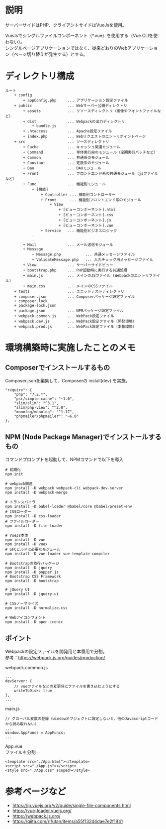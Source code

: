 # 説明
サーバーサイドはPHP、クライアントサイドはVueJsを使用。  

VueJsでシングルファイルコンポーネント（*.vue）を使用する（Vue CLIを使わない）。  
シングルページアプリケーションではなく、従来どおりのWebアプリケーション（ページ切り替えが発生する）とする。

# ディレクトリ構成

    ルート
        + config
            + appConfig.php     ... アプリケーション設定ファイル
        + public                ... Webサーバー公開ディレクトリ
            + assets            ... リソースディレクトリ（画像やフォントファイルなど）
            + dist              ... Webpackの出力ディレクトリ
                + bundle.js
            + .htaccess         ... Apache設定ファイル
            + index.php         ... Webリクエストのエントリポイントページ
        + src                   ... ソースディレクトリ
            + Cache             ... キャッシュ関連モジュール
            + Command           ... 単体実行用のモジュール（定期実行バッチなど）
            + Common            ... 共通系のモジュール
            + Constant          ... 定数系のモジュール
            + Dao               ... DAOモジュール
            + Front             ... フロントエンド系の共通モジュール（jsファイルなど）
            + Func              ... 機能別モジュール
                + [機能]
                    + Controller ... 機能別コントローラー
                    + Front      ... 機能別フロントエンド系のモジュール
                        + View
                            + [ビューコンポーネント].html
                            + [ビューコンポーネント].css
                            + [ビューコンポーネント].js
                            + [ビューコンポーネント].vue
                    + Service   ... 機能別ビジネスロジック
                .
                .
            + Mail              ... メール送信モジュール
            + Message
                + Message.php           ... 共通メッセージファイル
                + ValidateMessage.php   ... 入力チェック用メッセージファイル
            + View              ... サーバーサイドビュー
            + bootstrap.php     ... PHP起動時に実行する共通処理
            + main.js           ... メインのJSファイル (Webpackのエントリファイル)
            + main.css          ... メインのCSSファイル
        + tests                 ... ユニットテストディレクトリ
        + composer.json         ... Composerパッケージ設定ファイル
        + composer.lock
        + package-lock.json
        + package.json          ... NPMパッケージ設定ファイル
        + webpack.common.js     ... WebPack設定ファイル
        + webpack.dev.js        ... WebPack設定ファイル（開発環境）
        + webpack.prod.js       ... WebPack設定ファイル（本番環境）

# 環境構築時に実施したことのメモ
## Composerでインストールするもの
Composer.jsonを編集して、Composerの install(dev) を実施。

    "require": {
        "php": "7.2.*",
        "psr/simple-cache": "~1.0",
        "slim/slim": "^3.1",
        "slim/php-view": "^2.0",
        "monolog/monolog": "^1.17",
        "phpmailer/phpmailer": "~6.0"
    },

## NPM (Node Package Manager)でインストールするもの
コマンドプロンプトを起動して、NPMコマンドで以下を導入

    # 初期化
    npm init

    # webpack関連
    npm install -D webpack webpack-cli webpack-dev-server
    npm install -D webpack-merge

    # トランスパイラ
    npm install -D babel-loader @babel/core @babel/preset-env
    # CSSローダー
    npm install -D css-loader
    # ファイルローダー
    npm install -D file-loader

    # VueJs本体
    npm install -D vue
    npm install -D vuex
    # SFCビルドに必要なモジュール
    npm install -D vue-loader vue-template-compiler

    # Bootstrapの依存パッケージ
    npm install -D jquery
    npm install -D popper.js
    # Bootstrap CSS Framework
    npm install -D bootstrap

    # jQuery UI
    npm install -D jquery-ui

    # CSSノーマライズ
    npm install -D normalize.css

    # Webアイコンフォント
    npm install -D open-iconic

## ポイント

Webpackの設定ファイルを開発用と本番用で分割。  
参考：https://webpack.js.org/guides/production/

webpack.common.js

    ...
    devServer: {
        // vueファイルなどの変更時にファイルを書き込むようにする
        writeToDisk: true
    },
    ...

main.js

    // グローバル変数の登録（windowオブジェクトに設定しないと、他のJavascriptコードから読み取れない）
    ...
    window.AppFuncs = AppFuncs;
    ...

App.vue  
ファイルを分割

    <template src="./App.html"></template>
    <script src="./App.js"></script>
    <style src="./App.css" scoped></style>


# 参考ページなど
* https://jp.vuejs.org/v2/guide/single-file-components.html
* https://vue-loader.vuejs.org/
* https://webpack.js.org/
* https://qiita.com/rifutan/items/a55f132d4dae7e2f1941